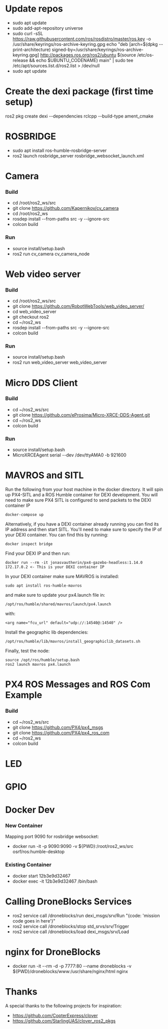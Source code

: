 # Update repos

- sudo apt update
- sudo add-apt-repository universe
- sudo curl -sSL https://raw.githubusercontent.com/ros/rosdistro/master/ros.key -o /usr/share/keyrings/ros-archive-keyring.gpg
  echo "deb [arch=$(dpkg --print-architecture) signed-by=/usr/share/keyrings/ros-archive-keyring.gpg] http://packages.ros.org/ros2/ubuntu $(source /etc/os-release && echo $UBUNTU_CODENAME) main" | sudo tee /etc/apt/sources.list.d/ros2.list > /dev/null
- sudo apt update

# Create the dexi package (first time setup)

ros2 pkg create dexi --dependencies rclcpp --build-type ament_cmake

# ROSBRIDGE

- sudo apt install ros-humble-rosbridge-server
- ros2 launch rosbridge_server rosbridge_websocket_launch.xml

# Camera

### Build

- cd /root/ros2_ws/src
- git clone https://github.com/Kapernikov/cv_camera
- cd /root/ros2_ws
- rosdep install --from-paths src -y --ignore-src
- colcon build

### Run

- source install/setup.bash
- ros2 run cv_camera cv_camera_node

# Web video server

### Build

- cd /root/ros2_ws/src
- git clone https://github.com/RobotWebTools/web_video_server/
- cd web_video_server
- git checkout ros2
- cd ~/ros2_ws
- rosdep install --from-paths src -y --ignore-src
- colcon build

### Run

- source install/setup.bash
- ros2 run web_video_server web_video_server

# Micro DDS Client

### Build

- cd ~/ros2_ws/src
- git clone https://github.com/eProsima/Micro-XRCE-DDS-Agent.git
- cd ~/ros2_ws
- colcon build

### Run

- source install/setup.bash
- MicroXRCEAgent serial --dev /dev/ttyAMA0 -b 921600

# MAVROS and SITL

Run the following from your host machine in the docker directory. It will spin up PX4-SITL and a ROS Humble container for DEXI development. You will need to make sure PX4 SITL is configured to send packets to the DEXI container IP

```
docker-compose up
```

Alternatively, if you have a DEXI container already running you can find its IP address and then start SITL. You'll need to make sure to specify the IP of your DEXI container. You can find this by running:

```
docker inspect bridge
```

Find your DEXI IP and then run:

```
docker run --rm -it jonasvautherin/px4-gazebo-headless:1.14.0 172.17.0.2 <- This is your DEXI container IP
```

In your DEXI container make sure MAVROS is installed:

```
sudo apt install ros-humble-mavros
```

and make sure to update your px4.launch file in:

```
/opt/ros/humble/shared/mavros/launch/px4.launch
```

with:

```
<arg name="fcu_url" default="udp://:14540@:14540" />
```

Install the geographic lib dependencies:

```
/opt/ros/humble/lib/mavros/install_geographiclib_datasets.sh
```

Finally, test the node:

```
source /opt/ros/humble/setup.bash
ros2 launch mavros px4.launch
```

# PX4 ROS Messages and ROS Com Example

### Build

- cd ~/ros2_ws/src
- git clone https://github.com/PX4/px4_msgs
- git clone https://github.com/PX4/px4_ros_com
- cd ~/ros2_ws
- colcon build

# LED

# GPIO

# Docker Dev

### New Container

Mapping port 9090 for rosbridge websocket:

- docker run -it -p 9090:9090 -v ${PWD}:/root/ros2_ws/src osrf/ros:humble-desktop

### Existing Container

- docker start 12b3e9d32467
- docker exec -it 12b3e9d32467 /bin/bash

# Calling DroneBlocks Services

- ros2 service call /droneblocks/run dexi_msgs/srv/Run "{code: 'mission code goes in here'}"
- ros2 service call /droneblocks/stop std_srvs/srv/Trigger
- ros2 service call /droneblocks/load dexi_msgs/srv/Load
# nginx for DroneBlocks

- docker run -it --rm -d -p 7777:80 --name droneblocks -v ${PWD}/droneblocks/www:/usr/share/nginx/html nginx

# Thanks

A special thanks to the following projects for inspiration:

- https://github.com/CopterExpress/clover
- https://github.com/StarlingUAS/clover_ros2_pkgs
